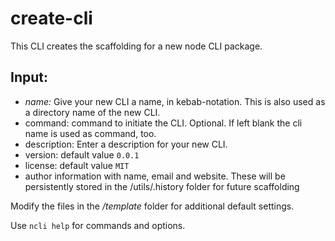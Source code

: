 # create-cli

This CLI creates the scaffolding for a new node CLI package. 

## Input: 
- *name:* Give your new CLI a name, in kebab-notation.  This is also used as a directory name of the new CLI. 
- command: command to initiate the CLI. Optional. If left blank the cli name is used as command, too. 
- description: Enter a description for your new CLI. 
- version: default value `0.0.1` 
- license: default value `MIT`
- author information with name, email and website. These will be persistently stored in the /utils/.history folder for future scaffolding


Modify the files in the */template* folder for additional default settings. 

Use `ncli help` for commands and options. 
